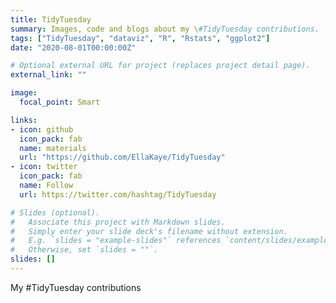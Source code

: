 ```yaml
---
title: TidyTuesday
summary: Images, code and blogs about my \#TidyTuesday contributions.
tags: ["TidyTuesday", "dataviz", "R", "Rstats", "ggplot2"]
date: "2020-08-01T00:00:00Z"

# Optional external URL for project (replaces project detail page).
external_link: ""

image:
  focal_point: Smart

links:
- icon: github
  icon_pack: fab
  name: materials
  url: "https://github.com/EllaKaye/TidyTuesday"
- icon: twitter
  icon_pack: fab
  name: Follow
  url: https://twitter.com/hashtag/TidyTuesday

# Slides (optional).
#   Associate this project with Markdown slides.
#   Simply enter your slide deck's filename without extension.
#   E.g. `slides = "example-slides"` references `content/slides/example-slides.md`.
#   Otherwise, set `slides = ""`.
slides: []
---
```


My #TidyTuesday contributions
